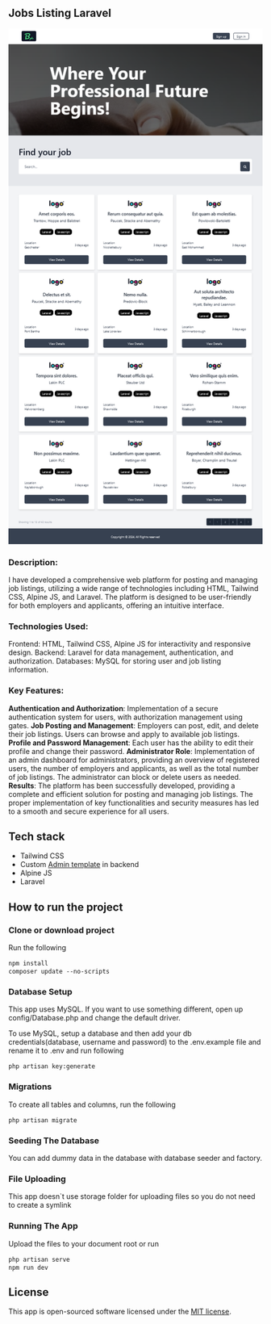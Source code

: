 ## Jobs Listing Laravel

![Alt text](./screenshot.png)

### Description:

I have developed a comprehensive web platform for posting and managing job listings, utilizing a wide range of technologies including HTML, Tailwind CSS, Alpine JS, and Laravel. The platform is designed to be user-friendly for both employers and applicants, offering an intuitive interface.

### Technologies Used:

Frontend: HTML, Tailwind CSS, Alpine JS for interactivity and responsive design.
Backend: Laravel for data management, authentication, and authorization.
Databases: MySQL for storing user and job listing information.

### Key Features:

**Authentication and Authorization**: Implementation of a secure authentication system for users, with authorization management using gates.
**Job Posting and Management**: Employers can post, edit, and delete their job listings. Users can browse and apply to available job listings.
**Profile and Password Management**: Each user has the ability to edit their profile and change their password.
**Administrator Role**: Implementation of an admin dashboard for administrators, providing an overview of registered users, the number of employers and applicants, as well as the total number of job listings. The administrator can block or delete users as needed.
**Results**: The platform has been successfully developed, providing a complete and efficient solution for posting and managing job listings. The proper implementation of key functionalities and security measures has led to a smooth and secure experience for all users.

## Tech stack

-   Tailwind CSS
-   Custom [Admin template](https://www.tailwindawesome.com/resources/tailwind-admin-template) in backend
-   Alpine JS
-   Laravel

## How to run the project

### Clone or download project

Run the following

```
npm install
composer update --no-scripts
```

### Database Setup

This app uses MySQL. If you want to use something different, open up config/Database.php and change the default driver.

To use MySQL, setup a database and then add your db credentials(database, username and password) to the .env.example file and rename it to .env and run following

```
php artisan key:generate
```

### Migrations

To create all tables and columns, run the following

```
php artisan migrate
```

### Seeding The Database

You can add dummy data in the database with database seeder and factory.

### File Uploading

This app doesn`t use storage folder for uploading files so you do not need to create a symlink

### Running The App

Upload the files to your document root or run

```
php artisan serve
npm run dev
```

## License

This app is open-sourced software licensed under the [MIT license](https://opensource.org/licenses/MIT).

